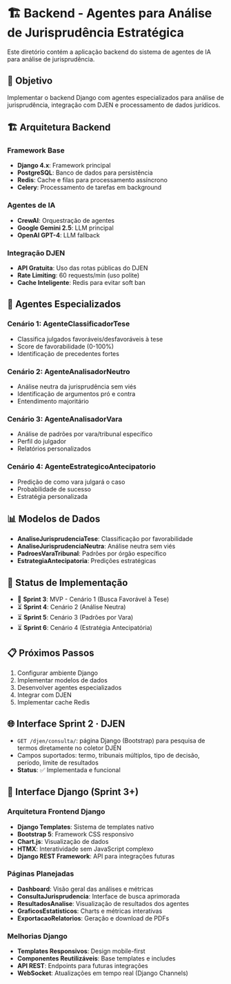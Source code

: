 # 🏗️ Backend - Agentes para Análise de Jurisprudência Estratégica

Este diretório contém a aplicação backend do sistema de agentes de IA para análise de jurisprudência.

## 🎯 **Objetivo**

Implementar o backend Django com agentes especializados para análise de jurisprudência, integração com DJEN e processamento de dados jurídicos.

## 🏗️ **Arquitetura Backend**

### **Framework Base**
- **Django 4.x**: Framework principal
- **PostgreSQL**: Banco de dados para persistência
- **Redis**: Cache e filas para processamento assíncrono
- **Celery**: Processamento de tarefas em background

### **Agentes de IA**
- **CrewAI**: Orquestração de agentes
- **Google Gemini 2.5**: LLM principal
- **OpenAI GPT-4**: LLM fallback

### **Integração DJEN**
- **API Gratuita**: Uso das rotas públicas do DJEN
- **Rate Limiting**: 60 requests/min (uso polite)
- **Cache Inteligente**: Redis para evitar soft ban

## 🤖 **Agentes Especializados**

### **Cenário 1: AgenteClassificadorTese**
- Classifica julgados favoráveis/desfavoráveis à tese
- Score de favorabilidade (0-100%)
- Identificação de precedentes fortes

### **Cenário 2: AgenteAnalisadorNeutro**
- Análise neutra da jurisprudência sem viés
- Identificação de argumentos pró e contra
- Entendimento majoritário

### **Cenário 3: AgenteAnalisadorVara**
- Análise de padrões por vara/tribunal específico
- Perfil do julgador
- Relatórios personalizados

### **Cenário 4: AgenteEstrategicoAntecipatorio**
- Predição de como vara julgará o caso
- Probabilidade de sucesso
- Estratégia personalizada

## 📊 **Modelos de Dados**

- **AnaliseJurisprudenciaTese**: Classificação por favorabilidade
- **AnaliseJurisprudenciaNeutra**: Análise neutra sem viés
- **PadroesVaraTribunal**: Padrões por órgão específico
- **EstrategiaAntecipatoria**: Predições estratégicas

## 🚀 **Status de Implementação**

- 🔄 **Sprint 3**: MVP - Cenário 1 (Busca Favorável à Tese)
- ⏳ **Sprint 4**: Cenário 2 (Análise Neutra)
- ⏳ **Sprint 5**: Cenário 3 (Padrões por Vara)
- ⏳ **Sprint 6**: Cenário 4 (Estratégia Antecipatória)

## 📋 **Próximos Passos**

1. Configurar ambiente Django
2. Implementar modelos de dados
3. Desenvolver agentes especializados
4. Integrar com DJEN
5. Implementar cache Redis

## 🌐 **Interface Sprint 2 · DJEN**

- `GET /djen/consulta/`: página Django (Bootstrap) para pesquisa de termos diretamente no coletor DJEN
- Campos suportados: termo, tribunais múltiplos, tipo de decisão, período, limite de resultados
- **Status**: ✅ Implementada e funcional

## 🎨 **Interface Django (Sprint 3+)**

### **Arquitetura Frontend Django**
- **Django Templates**: Sistema de templates nativo
- **Bootstrap 5**: Framework CSS responsivo
- **Chart.js**: Visualização de dados
- **HTMX**: Interatividade sem JavaScript complexo
- **Django REST Framework**: API para integrações futuras

### **Páginas Planejadas**
- **Dashboard**: Visão geral das análises e métricas
- **ConsultaJurisprudencia**: Interface de busca aprimorada
- **ResultadosAnalise**: Visualização de resultados dos agentes
- **GraficosEstatisticos**: Charts e métricas interativas
- **ExportacaoRelatorios**: Geração e download de PDFs

### **Melhorias Django**
- **Templates Responsivos**: Design mobile-first
- **Componentes Reutilizáveis**: Base templates e includes
- **API REST**: Endpoints para futuras integrações
- **WebSocket**: Atualizações em tempo real (Django Channels)
